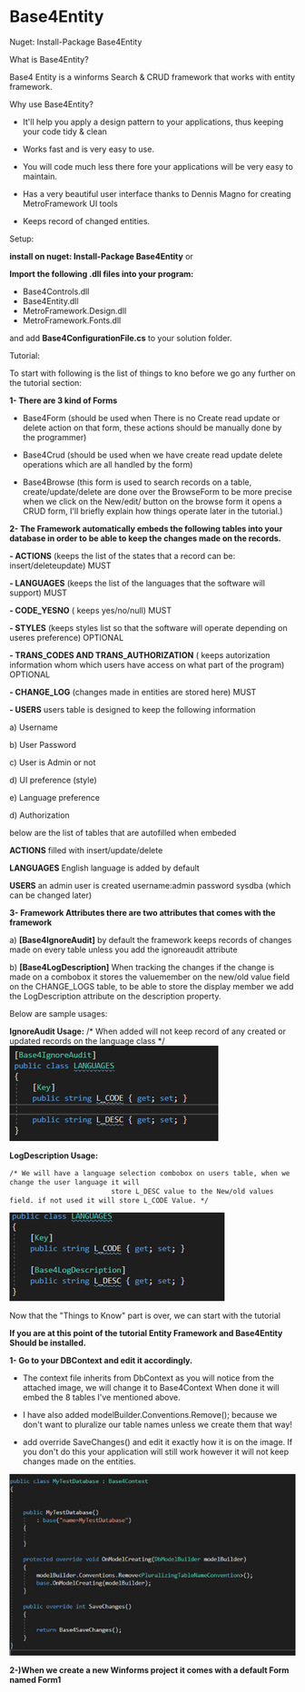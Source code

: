 # Base4Entity

Nuget:
Install-Package Base4Entity

What is Base4Entity?

Base4 Entity is a winforms Search & CRUD framework that works with entity framework.

Why use Base4Entity?

- It'll help you apply a design pattern to your applications, thus keeping your code tidy & clean

- Works fast and is very easy to use.

- You will code much less there fore your applications will be very easy to maintain.

- Has a very beautiful user interface thanks to Dennis Magno for creating MetroFramework UI tools

- Keeps record of changed entities.

Setup: 

  **install on nuget: Install-Package Base4Entity**  or

  **Import the following .dll files into your program:**
  
- Base4Controls.dll
- Base4Entity.dll
- MetroFramework.Design.dll
- MetroFramework.Fonts.dll

and add **Base4ConfigurationFile.cs** to your solution folder.

Tutorial:

To start with following is the list of things to kno before we go any further on the tutorial section:

**1- There are 3 kind of Forms**

   - Base4Form (should be used when There is no Create read update or delete action on that form, these actions should be manually done by the    programmer)
   
   - Base4Crud (should be used when we have create read update delete operations which are all handled by the form)
   
   - Base4Browse (this form is used to search records on a table, create/update/delete are done over the BrowseForm to be more precise when we click on the New/edit/ button on the browse form it opens a CRUD form, I'll briefly explain how things operate later in the tutorial.)
   
**2- The Framework automatically embeds the following tables into your database in order to be able to keep the changes made on the records.**

**- ACTIONS** (keeps the list of the states that a record can be: insert/deleteupdate) MUST

**- LANGUAGES** (keeps the list of the languages that the software will support) MUST

**- CODE_YESNO** ( keeps yes/no/null)  MUST

**- STYLES** (keeps styles list so that the software will operate depending on useres preference) OPTIONAL

**- TRANS_CODES AND TRANS_AUTHORIZATION** ( keeps autorization information whom which users have access on what part of the program) OPTIONAL

**- CHANGE_LOG** (changes made in entities are stored here) MUST

**- USERS**   users table is designed to keep the following information

  a) Username
  
  b) User Password 
  
  c) User is Admin or not
  
  d) UI preference (style)
  
  e) Language preference 
  
  d) Authorization

  below are the list of tables that are autofilled when embeded
  
  **ACTIONS** filled with insert/update/delete 
  
  **LANGUAGES** English language is added by default
  
  **USERS** an admin user is created username:admin password sysdba (which can be changed later) 
  
**3- Framework Attributes there are two attributes that comes with the framework**

  a) **[Base4IgnoreAudit]**   by default the framework keeps records of changes made on every table unless you add the ignoreaudit attribute
  
  b) **[Base4LogDescription]** When tracking the changes if the change is made on a combobox it stores the valuemember on the new/old value   field on the CHANGE_LOGS table, to be able to store the display member we add the LogDescription attribute on the description           property. 
  
 Below are sample usages:
 
  **IgnoreAudit Usage:** 
  /* When added will not keep record of any created or updated records on the language class */
   ![alt text](https://github.com/agunduz88/Base4Entity/blob/master/Tutorial%20Images/ignoreAudit.png)
   
   **LogDescription Usage:**
   
    /* We will have a language selection combobox on users table, when we change the user language it will
                             store L_DESC value to the New/old values field. if not used it will store L_CODE Value. */
   ![alt text](https://github.com/agunduz88/Base4Entity/blob/master/Tutorial%20Images/Base4LogDescription.png)
 
  
 Now that the "Things to Know" part is over, we can start with the tutorial
 
**If you are at this point of the tutorial Entity Framework and Base4Entity Should be installed.** 
 
 **1- Go to your DBContext and edit it accordingly.** 
 
 - The context file inherits from DbContext as you will notice from the attached image, we will change it to Base4Context
 When done it will embed the 8 tables I've mentioned above.
 
 - I have also added modelBuilder.Conventions.Remove<PluralizingTableNameConvention>(); 
  because we don't want to pluralize our table names unless we create them that way!
  
 - add override SaveChanges() and edit it exactly how it is on the image. If you don't do this your application will still work however it will not keep changes made on the entities.
 
 ![alt text](https://github.com/agunduz88/Base4Entity/blob/master/Tutorial%20Images/DbContext.png)
 
 **2-)When we create a new Winforms project it comes with a default Form named Form1**
